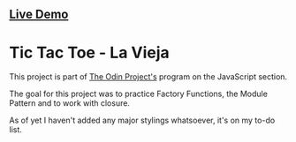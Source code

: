 ## [Live Demo](https://lavieja.raulandre.com)
# Tic Tac Toe - La Vieja

This project is part of [The Odin Project's](https://www.theodinproject.com/lessons/tic-tac-toe-javascript) program on the JavaScript section.

The goal for this project was to practice Factory Functions, the Module Pattern and to work with closure.

As of yet I haven't added any major stylings whatsoever, it's on my to-do list.
